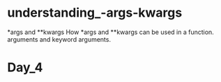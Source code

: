 # understanding_-args-kwargs
*args and **kwargs
How *args and **kwargs can be used in a function. arguments and keyword arguments.
# Day_4
